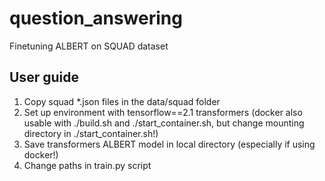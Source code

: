 # question_answering
Finetuning ALBERT on SQUAD dataset
## User guide
1) Copy squad *.json files in the data/squad folder
2) Set up environment with tensorflow==2.1 transformers 
(docker also usable with ./build.sh and ./start_container.sh, but change mounting directory in ./start_container.sh!)
3) Save transformers ALBERT model in local directory (especially if using docker!)
4) Change paths in train.py script
